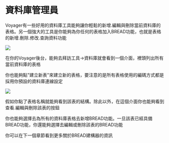 # 資料庫管理員

Voyager有一些好用的資料庫工具能夠讓你輕鬆的新增.編輯與刪除當前資料庫的表格。另一個強大的工具是你能夠為你任何的表格加入BREAD功能，也就是表格的新增.刪除.修改.查詢資料功能

![](https://i.imgur.com/v31ZxnN.png)

在你的Voyager後台，能夠去拜訪工具-&gt;資料庫就會看到一個介面，裡頭列出所有當前資料庫的表格

你也能夠點"建立新表"來建立新的表格，要注意的是所有表格使用的編碼方式都是採用你預設的資料庫連線設定

![](https://i.imgur.com/ob9VrDH.png)

假如你點了表格名稱就能夠看到該表的結構。除此以外，在這個介面你也能夠看到查看.編輯與刪除該表的按鈕

你也能夠選擇去為所有的資料庫表格去新增BREAD功能。一旦該表已經具備BREAD功能，你還能夠選擇去編輯或刪除該表的BREAD功能

你可以在下一個章節看到更多關於BREAD建構器的資訊

